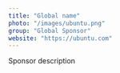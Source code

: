 ```yaml
---
title: "Global name"
photo: "/images/ubuntu.png"
group: "Global Sponsor"
website: "https://ubuntu.com"
---
```

Sponsor description